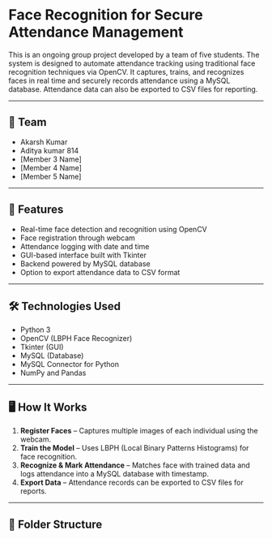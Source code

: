# Face Recognition for Secure Attendance Management

This is an ongoing group project developed by a team of five students. 
The system is designed to automate attendance tracking using traditional face recognition techniques via OpenCV. 
It captures, trains, and recognizes faces in real time and securely records attendance using a MySQL database. 
Attendance data can also be exported to CSV files for reporting. 

---

## 👥 Team

- Akarsh Kumar  
- Aditya kumar 814 
- [Member 3 Name]  
- [Member 4 Name]  
- [Member 5 Name]

---

## 🔧 Features

- Real-time face detection and recognition using OpenCV
- Face registration through webcam
- Attendance logging with date and time
- GUI-based interface built with Tkinter
- Backend powered by MySQL database
- Option to export attendance data to CSV format

---

## 🛠 Technologies Used

- Python 3
- OpenCV (LBPH Face Recognizer)
- Tkinter (GUI)
- MySQL (Database)
- MySQL Connector for Python
- NumPy and Pandas

---

## 🖥️ How It Works

1. **Register Faces** – Captures multiple images of each individual using the webcam.
2. **Train the Model** – Uses LBPH (Local Binary Patterns Histograms) for face recognition.
3. **Recognize & Mark Attendance** – Matches face with trained data and logs attendance into a MySQL database with timestamp.
4. **Export Data** – Attendance records can be exported to CSV files for reports.

---

## 📁 Folder Structure

